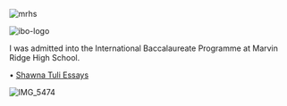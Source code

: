 ![mrhs](https://user-images.githubusercontent.com/19508013/192880799-dd5e41f3-5c02-4701-ba0e-8acd2fc14a3a.jpeg)

![ibo-logo](https://user-images.githubusercontent.com/19508013/170845675-b78f6886-9f58-4396-85db-20946c6ad70c.jpg)

I was admitted into the International Baccalaureate Programme at Marvin Ridge High School.

• [Shawna Tuli Essays](https://sites.google.com/site/litmagmav/documents)

![IMG_5474](https://user-images.githubusercontent.com/19508013/169332547-d6c22058-2570-4e9d-a28a-31c17a6e102c.jpeg)
